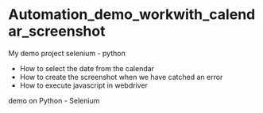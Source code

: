 # Automation_demo_workwith_calendar_screenshot
My demo project selenium - python
- How to select the date from the calendar
- How to create the screenshot when we have catched an error 
- How to execute javascript in webdriver

demo on Python - Selenium

